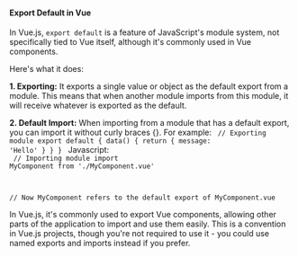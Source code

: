 <h4>Export Default in Vue</h4>


In Vue.js, `export default` is a feature of JavaScript's module system, not specifically tied to Vue itself, although it's commonly used in Vue components.

Here's what it does:

<b>1. Exporting:</b> It exports a single value or object as the default export from a module. This means that when another module imports from this module, it will receive whatever is exported as the default.

<b>2. Default Import:</b> When importing from a module that has a default export, you can import it without curly braces {}. For example:
<code>
// Exporting module
export default {
  data() {
    return {
      message: 'Hello'
    }
  }
}
</code>
Javascript:</br>
<code>
// Importing module
import MyComponent from './MyComponent.vue'

// Now MyComponent refers to the default export of MyComponent.vue
</code>

In Vue.js, it's commonly used to export Vue components, allowing other parts of the application to import and use them easily. This is a convention in Vue.js projects, though you're not required to use it - you could use named exports and imports instead if you prefer.
